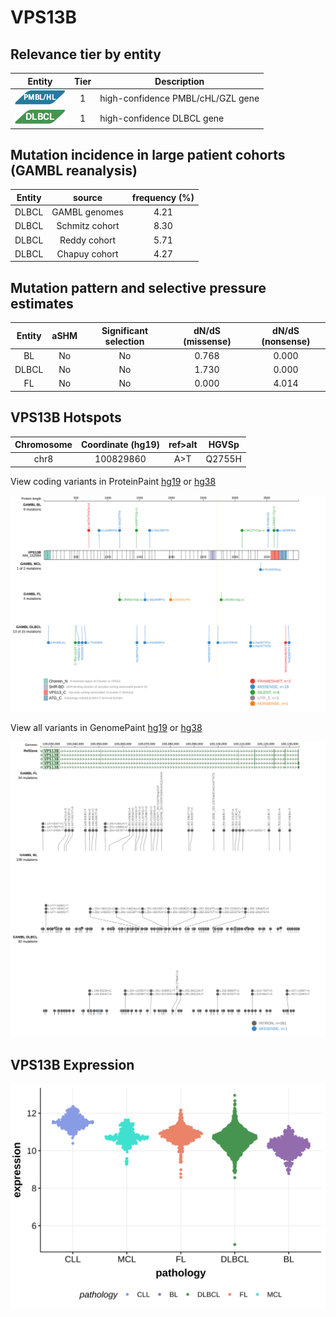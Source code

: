 # VPS13B

## Relevance tier by entity

|Entity|Tier|Description               |
|:------:|:----:|--------------------------|
|![PMBL](images/icons/PMBL_tier1.png)|1|high-confidence PMBL/cHL/GZL gene|
|![DLBCL](images/icons/DLBCL_tier1.png) |1   |high-confidence DLBCL gene|

## Mutation incidence in large patient cohorts (GAMBL reanalysis)

|Entity|source        |frequency (%)|
|:------:|:--------------:|:-------------:|
|DLBCL |GAMBL genomes |4.21         |
|DLBCL |Schmitz cohort|8.30         |
|DLBCL |Reddy cohort  |5.71         |
|DLBCL |Chapuy cohort |4.27         |

## Mutation pattern and selective pressure estimates

|Entity|aSHM|Significant selection|dN/dS (missense)|dN/dS (nonsense)|
|:------:|:----:|:---------------------:|:----------------:|:----------------:|
|BL    |No  |No                   |0.768           |0.000           |
|DLBCL |No  |No                   |1.730           |0.000           |
|FL    |No  |No                   |0.000           |4.014           |




 ## VPS13B Hotspots

| Chromosome |Coordinate (hg19) | ref>alt | HGVSp | 
 | :---:| :---: | :--: | :---: |
| chr8 | 100829860 | A>T | Q2755H |

View coding variants in ProteinPaint [hg19](https://morinlab.github.io/LLMPP/GAMBL/VPS13B_protein.html)  or [hg38](https://morinlab.github.io/LLMPP/GAMBL/VPS13B_protein_hg38.html)

![image](images/proteinpaint/VPS13B_NM_152564.svg)

View all variants in GenomePaint [hg19](https://morinlab.github.io/LLMPP/GAMBL/VPS13B.html)  or [hg38](https://morinlab.github.io/LLMPP/GAMBL/VPS13B_hg38.html)

![image](images/proteinpaint/VPS13B.svg)
## VPS13B Expression
![image](images/gene_expression/VPS13B_by_pathology.svg)
<!-- ORIGIN: Unknown -->
